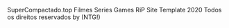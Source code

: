  SuperCompactado.top Filmes Series Games RiP  Site Template 2020 
Todos os direitos reservados by (NTG!)
